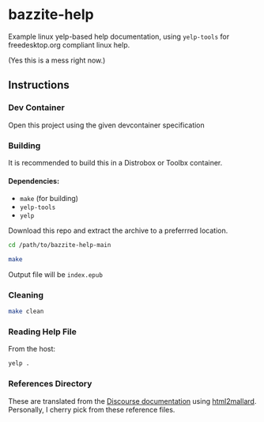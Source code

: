 # bazzite-help
Example linux yelp-based help documentation, using `yelp-tools` for freedesktop.org compliant linux help.

(Yes this is a mess right now.)

## Instructions

### Dev Container
Open this project using the given devcontainer specification

### Building

It is recommended to build this in a Distrobox or Toolbx container.

#### Dependencies:
- `make` (for building)
- `yelp-tools`
- `yelp`

Download this repo and extract the archive to a preferrred location.

```bash
cd /path/to/bazzite-help-main
```

```bash
make
```

Output file will be `index.epub`

### Cleaning

```bash
make clean
```

### Reading Help File

From the host:

```bash
yelp .
```

### References Directory

These are translated from the [Discourse documentation](https://docs.bazzite.gg) using [html2mallard](https://pypi.org/project/html2mallard/).  Personally, I cherry pick from these reference files.
